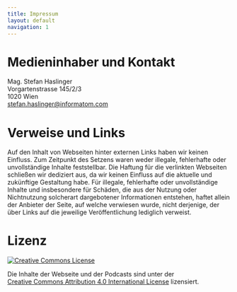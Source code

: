 ```yaml
---
title: Impressum
layout: default
navigation: 1
---
```


# Medieninhaber und Kontakt

Mag. Stefan Haslinger <br />
Vorgartenstrasse 145/2/3 <br />
1020 Wien <br />
stefan.haslinger@informatom.com


# Verweise und Links

Auf den Inhalt von Webseiten hinter externen Links haben wir keinen Einfluss. Zum Zeitpunkt des Setzens waren weder illegale, fehlerhafte oder unvollständige Inhalte feststellbar. Die Haftung für die verlinkten Webseiten schließen wir dediziert aus, da wir keinen Einfluss auf die aktuelle und zukünftige Gestaltung habe.
Für illegale, fehlerhafte oder unvollständige Inhalte und insbesondere für Schäden, die aus der Nutzung oder Nichtnutzung solcherart dargebotener Informationen entstehen, haftet allein der Anbieter der Seite, auf welche verwiesen wurde, nicht derjenige, der über Links auf die jeweilige Veröffentlichung lediglich verweist.

# Lizenz

[![Creative Commons License](https://i.creativecommons.org/l/by/4.0/88x31.png)](http://creativecommons.org/licenses/by/4.0/)

Die Inhalte der Webseite und der Podcasts sind unter der<br/>
[Creative Commons Attribution 4.0 International License](http://creativecommons.org/licenses/by/4.0/)
lizensiert.

